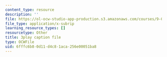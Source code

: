 ```yaml
---
content_type: resource
description: ''
file: https://ol-ocw-studio-app-production.s3.amazonaws.com/courses/9-04-sensory-systems-fall-2013/6fffc6b80d11d4c81aca256e00051ba8_ly5LmLte50.srt
file_type: application/x-subrip
learning_resource_types: []
resourcetype: Other
title: 3play caption file
type: OCWFile
uid: 6fffc6b8-0d11-d4c8-1aca-256e00051ba8
---
```

